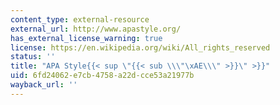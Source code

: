 ```yaml
---
content_type: external-resource
external_url: http://www.apastyle.org/
has_external_license_warning: true
license: https://en.wikipedia.org/wiki/All_rights_reserved
status: ''
title: "APA Style{{< sup \"{{< sub \\\"\xAE\\\" >}}\" >}}"
uid: 6fd24062-e7cb-4758-a22d-cce53a21977b
wayback_url: ''
---
```

